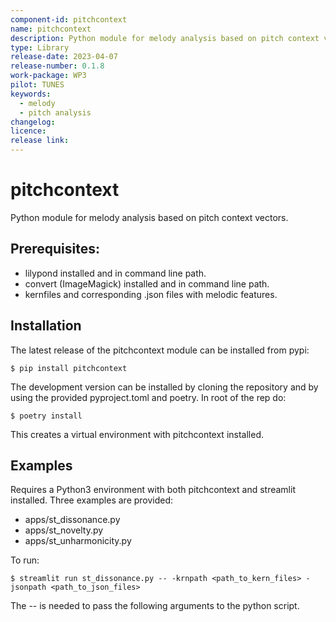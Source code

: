 ```yaml
---
component-id: pitchcontext
name: pitchcontext
description: Python module for melody analysis based on pitch context vectors.
type: Library
release-date: 2023-04-07
release-number: 0.1.8
work-package: WP3
pilot: TUNES
keywords:
  - melody
  - pitch analysis
changelog:
licence:
release link:
--- 
```



# pitchcontext
Python module for melody analysis based on pitch context vectors.

## Prerequisites:
- lilypond installed and in command line path.
- convert (ImageMagick) installed and in command line path.
- kernfiles and corresponding .json files with melodic features.

## Installation
The latest release of the pitchcontext module can be installed from pypi:
```
$ pip install pitchcontext
```

The development version can be installed by cloning the repository and by using the provided pyproject.toml and poetry. In root of the rep do:
```
$ poetry install
```
This creates a virtual environment with pitchcontext installed.

## Examples
Requires a Python3 environment with both pitchcontext and streamlit installed.
Three examples are provided:
- apps/st_dissonance.py
- apps/st_novelty.py
- apps/st_unharmonicity.py

To run:
```
$ streamlit run st_dissonance.py -- -krnpath <path_to_kern_files> -jsonpath <path_to_json_files>
```
The -- is needed to pass the following arguments to the python script.
